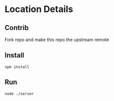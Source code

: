 # Location Details

## Contrib
Fork repo and make this repo the upstream remote

## Install
```
npm install
```

## Run
```
node ./server
```
